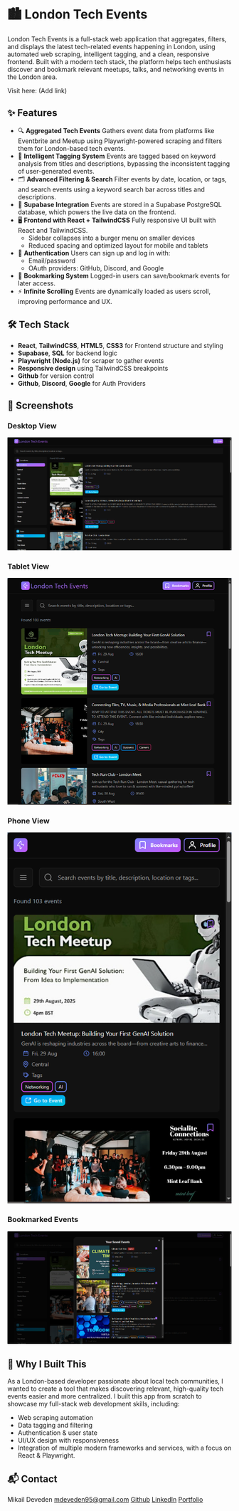 # 🏙️ London Tech Events

London Tech Events is a full-stack web application that aggregates, filters, and displays the latest tech-related events 
happening in London, using automated web scraping, intelligent tagging, and a clean, responsive frontend. Built with a modern tech stack, the platform helps tech enthusiasts discover and bookmark relevant meetups, talks, and networking events in the London area.

Visit here: (Add link)

## ✨ Features

- 🔍 **Aggregated Tech Events** 
  Gathers event data from platforms like Eventbrite and Meetup using Playwright-powered scraping and filters them for
  London-based tech events.
- 🧠 **Intelligent Tagging System**
  Events are tagged based on keyword analysis from titles and descriptions, bypassing the inconsistent tagging of
  user-generated events.
- 🗂️ **Advanced Filtering & Search**
  Filter events by date, location, or tags, and search events using a keyword search bar across titles and descriptions.
- 💾 **Supabase Integration**
  Events are stored in a Supabase PostgreSQL database, which powers the live data on the frontend.
- 🖥️ **Frontend with React + TailwindCSS**
  Fully responsive UI built with React and TailwindCSS.
  - Sidebar collapses into a burger menu on smaller devices
  - Reduced spacing and optimized layout for mobile and tablets
- 🔐 **Authentication**
  Users can sign up and log in with:
  - Email/password
  - OAuth providers: GitHub, Discord, and Google
- 📌 **Bookmarking System**
  Logged-in users can save/bookmark events for later access.
- ⚡ **Infinite Scrolling**
  Events are dynamically loaded as users scroll, improving performance and UX.

## 🛠️ Tech Stack

- **React**, **TailwindCSS**, **HTML5**, **CSS3** for Frontend structure and styling
- **Supabase**, **SQL**	for backend logic
- **Playwright (Node.js)** for scraper to gather events
- **Responsive design** using TailwindCSS breakpoints
- **Github** for version control
- **Github**, **Discord**, **Google** for Auth Providers

## 📸 Screenshots

### Desktop View
![Desktop View](screenshots/desktop-view.png)

### Tablet View
![Tablet View](screenshots/tablet-view.png)

### Phone View
![Phone View](screenshots/phone-view.png)

### Bookmarked Events
![Bookmarked Events](screenshots/bookmarked-events.png)

## 🙋 Why I Built This

As a London-based developer passionate about local tech communities, I wanted to create a tool that makes discovering relevant, high-quality tech events easier and more centralized. I built this app from scratch to showcase my full-stack web development skills, including:
- Web scraping automation
- Data tagging and filtering
- Authentication & user state
- UI/UX design with responsiveness
- Integration of multiple modern frameworks and services, with a focus on React & Playwright.

## 📬 Contact
Mikail Deveden
mdeveden95@gmail.com
[Github](https://github.com/MikailMichael)
[LinkedIn](https://www.linkedin.com/in/mikail-deveden/)
[Portfolio](https://mikaildeveden.co.uk/)
